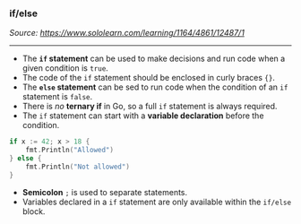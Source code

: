 ### if/else
*Source: https://www.sololearn.com/learning/1164/4861/12487/1*

---
- The **`if` statement** can be used to make decisions and run code when a given condition is `true`.
- The code of the `if` statement should be enclosed in curly braces `{}`.
- The **`else` statement** can be sed to run code when the condition of an `if` statement is `false`.
- There is *no* **ternary if** in Go, so a full `if` statement is always required.
- The `if` statement can start with a **variable declaration** before the condition.
```go
if x := 42; x > 18 {
    fmt.Println("Allowed")
} else {
    fmt.Println("Not allowed")
}
```

- **Semicolon** `;` is used to separate statements.
- Variables declared in a `if` statement are only available within the `if/else` block. 